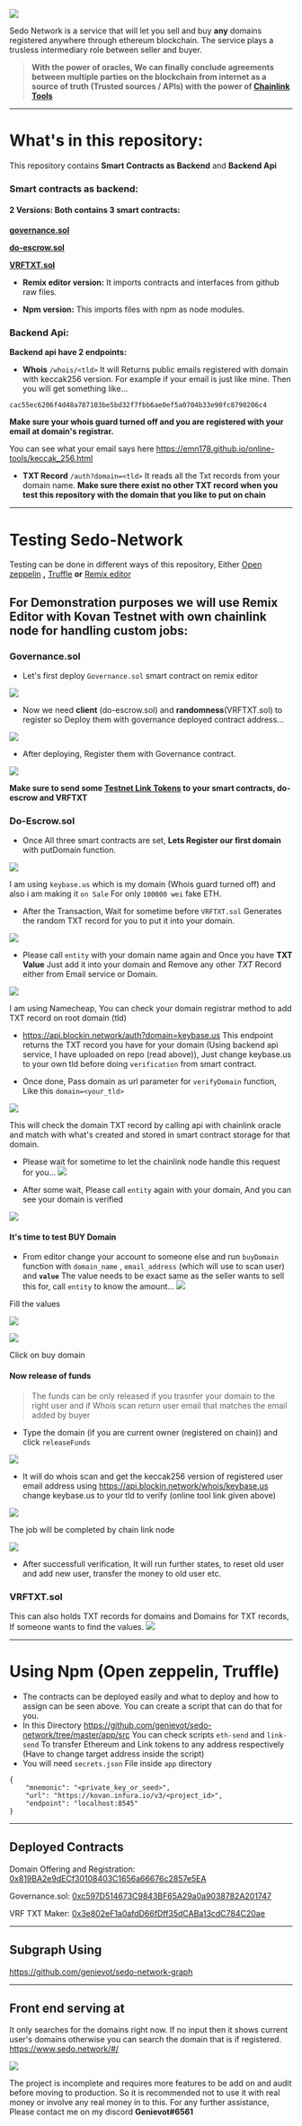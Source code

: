 ![](https://res.cloudinary.com/dpnrocxf9/image/upload/v1601198241/sedo-network%20testing/sedo-network.png)


Sedo Network is a service that will let you sell and buy **any** domains registered anywhere through ethereum blockchain. The service plays a trusless intermediary role between seller and buyer.




> **With the power of oracles, We can finally conclude agreements between multiple parties on the blockchain from internet as a source of truth (Trusted sources / APIs) with the power of [Chainlink Tools](https://chain.link/)**

-----

# What's in this repository:

This repository contains **Smart Contracts as Backend** and **Backend Api**

### Smart contracts as backend:
#### 2 Versions: Both contains 3 smart contracts:

[**governance.sol**](https://github.com/genievot/sedo-network/blob/master/Remix%20version/Governance.sol)

[**do-escrow.sol**](https://github.com/genievot/sedo-network/blob/master/Remix%20version/do-excrow.sol)

[**VRFTXT.sol**](https://github.com/genievot/sedo-network/blob/master/Remix%20version/VRFTXT.sol)


- **Remix editor version:** It imports contracts and interfaces from github raw files.

- **Npm version:** This imports files with npm as node modules.


### Backend Api:

**Backend api have 2 endpoints:**

- **Whois** `/whois/<tld>` It will Returns public emails registered with domain with keccak256 version. For example if your email is just like mine. Then you will get something like...

`cac55ec6206f4d48a787103be5bd32f7fbb6ae0ef5a0704b33e90fc8790206c4`

**Make sure your whois guard turned off and you are registered with your email at domain's registrar.** 

You can see what your email says here https://emn178.github.io/online-tools/keccak_256.html

- **TXT Record** `/auth?domain=<tld>` It reads all the Txt records from your domain name.
**Make sure there exist no other TXT record when you test this repository with the domain that you like to put on chain**

-----

# Testing Sedo-Network

Testing can be done in different ways of this repository, Either [Open zeppelin](https://openzeppelin.com/contracts/) **,** [Truffle](http://trufflesuite.com/) **or** [Remix editor](https://remix.ethereum.org/)


## For Demonstration purposes we will use Remix Editor with Kovan Testnet with own chainlink node for handling custom jobs: 

### Governance.sol
- Let's first deploy `Governance.sol` smart contract on remix editor

![](https://res.cloudinary.com/dpnrocxf9/image/upload/v1601191823/sedo-network%20testing/Screenshot_2020-09-27_125944.png)

- Now we need **client** (do-escrow.sol) and **randomness**(VRFTXT.sol) to register so Deploy them with governance deployed contract address...

![](https://res.cloudinary.com/dpnrocxf9/image/upload/v1601192193/sedo-network%20testing/Screenshot_2020-09-27_130458.png)

- After deploying, Register them with Governance contract.

![](https://res.cloudinary.com/dpnrocxf9/image/upload/v1601192194/sedo-network%20testing/Screenshot_2020-09-27_130612.png)


**Make sure to send some [Testnet Link Tokens](https://kovan.chain.link/) to your smart contracts, do-escrow and VRFTXT**
### Do-Escrow.sol

- Once All three smart contracts are set, **Lets Register our first domain** with putDomain function.

![](https://res.cloudinary.com/dpnrocxf9/image/upload/v1601192567/sedo-network%20testing/Screenshot_2020-09-27_131233.png)

I am using `keybase.us` which is my domain (Whois guard turned off) and also i am making it `on Sale` For only `100000 wei` fake ETH.

- After the Transaction, Wait for sometime before `VRFTXT.sol` Generates the random TXT record for you to put it into your domain.

![](https://res.cloudinary.com/dpnrocxf9/image/upload/v1601193231/sedo-network%20testing/Screenshot_2020-09-27_132336.png)

- Please call `entity` with your domain name again and Once you have **TXT Value** Just add it into your domain and Remove any other *TXT* Record either from Email service or Domain.

![](https://res.cloudinary.com/dpnrocxf9/image/upload/v1601193527/sedo-network%20testing/Screenshot_2020-09-27_132807.png)

I am using Namecheap, You can check your domain registrar method to add TXT record on root domain (tld)

- https://api.blockin.network/auth?domain=keybase.us  This endpoint returns the TXT record you have for your domain (Using backend api service, I have uploaded on repo (read above)), Just change keybase.us to your own tld before doing `verification` from smart contract.

-  Once done, Pass domain as url parameter for `verifyDomain` function, Like this `domain=<your_tld>`

![](https://res.cloudinary.com/dpnrocxf9/image/upload/v1601193881/sedo-network%20testing/Screenshot_2020-09-27_133427.png)

This will check the domain TXT record by calling api with chainlink oracle and match with what's created and stored in smart contract storage for that domain.

- Please wait for sometime to let the chainlink node handle this request for you...
![](https://res.cloudinary.com/dpnrocxf9/image/upload/v1601194804/sedo-network%20testing/Screenshot_2020-09-27_134849.png)

- After some wait, Please call `entity` again with your domain, And you can see your domain is verified

![](https://res.cloudinary.com/dpnrocxf9/image/upload/v1601195003/sedo-network%20testing/Screenshot_2020-09-27_135303.png)

#### It's time to test BUY Domain

- From editor change your account to someone else and run `buyDomain` function with `domain_name` , `email_address` (which will use to scan user) and **`value`** 
The value needs to be exact same as the seller wants to sell this for, call `entity` to know the amount...
![](https://res.cloudinary.com/dpnrocxf9/image/upload/v1601195743/sedo-network%20testing/Screenshot_2020-09-27_140502.png)

Fill the values

![](https://res.cloudinary.com/dpnrocxf9/image/upload/v1601195409/sedo-network%20testing/Screenshot_2020-09-27_135950.png)

![](https://res.cloudinary.com/dpnrocxf9/image/upload/v1601195829/sedo-network%20testing/Screenshot_2020-09-27_140627.png)

Click on buy domain

#### Now release of funds

> The funds can be only released if you trasnfer your domain to the right user and if Whois scan return user email that matches the email added by buyer

- Type the domain (if you are current owner (registered on chain)) and click `releaseFunds`

![](https://res.cloudinary.com/dpnrocxf9/image/upload/v1601196061/sedo-network%20testing/Screenshot_2020-09-27_141041.png)

- It will do whois scan  and get the keccak256 version of registered user email address using https://api.blockin.network/whois/keybase.us change keybase.us to your tld to verify (online tool link given above)

![](https://res.cloudinary.com/dpnrocxf9/image/upload/v1601196493/sedo-network%20testing/Screenshot_2020-09-27_141733.png)

The job will be completed by chain link node

![](https://res.cloudinary.com/dpnrocxf9/image/upload/v1601196556/sedo-network%20testing/Screenshot_2020-09-27_141900.png)

- After successfull verification, It will run further states, to reset old user and add new user, transfer the money to old user etc.

### VRFTXT.sol

This can also holds TXT records for domains and Domains for TXT records, If someone wants to find the values.
![](https://res.cloudinary.com/dpnrocxf9/image/upload/v1601196828/sedo-network%20testing/Screenshot_2020-09-27_142331.png)


-----

# Using Npm (Open zeppelin, Truffle)

- The contracts can be deployed easily and what to deploy and how to assign can be seen above. You can create a script that can do that for you.
- In this Directory https://github.com/genievot/sedo-network/tree/master/app/src You can check scripts `eth-send` and `link-send` To transfer Ethereum and Link tokens to any address respectively (Have to change target address inside the script)
- You will need `secrets.json` File inside `app` directory 
```
{
    "mnemonic": "<private_key_or_seed>",
    "url": "https://kovan.infura.io/v3/<project_id>",
    "endpoint": "localhost:8545"
}
```
-----

## Deployed Contracts

Domain Offering and Registration: [0x819BA2e9dECf30108403C1656a66676c2857e5EA](https://kovan.etherscan.io/address/0x819BA2e9dECf30108403C1656a66676c2857e5EA#code)

Governance.sol: [0xc597D514673C9843BF65A29a0a9038782A201747](https://kovan.etherscan.io/address/0xc597D514673C9843BF65A29a0a9038782A201747#code)

VRF TXT Maker: [0x3e802eF1a0afdD66fDff35dCABa13cdC784C20ae](https://kovan.etherscan.io/address/0x3e802eF1a0afdD66fDff35dCABa13cdC784C20ae#code)

------

## Subgraph Using

https://github.com/genievot/sedo-network-graph

-----

## Front end serving at
It only searches for the domains right now. If no input then it shows current user's domains otherwise you can search the domain that is if registered.
https://www.sedo.network/#/

![](https://res.cloudinary.com/dpnrocxf9/image/upload/v1601238076/sedo-network%20testing/Screenshot_2020-09-28_015006.png)



The project is incomplete and requires more features to be add on and audit before moving to production.  So it is recommended not to use it with real money or involve any real money in to this. For any further assistance, Please contact me on my discord **Genievot#6561**
